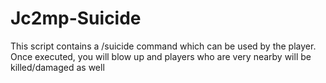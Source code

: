 Jc2mp-Suicide
=============

This script contains a /suicide command which can be used by the player. Once executed, you will blow up and players who are very nearby will be killed/damaged as well
